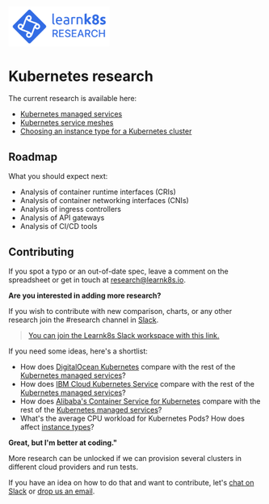 [<img src="./learnk8s-research.png" width="200" alt="Learnk8s research">](https://learnk8s.io/research)

# Kubernetes research

The current research is available here:

- [Kubernetes managed services](https://docs.google.com/spreadsheets/d/1RPpyDOLFmcgxMCpABDzrsBYWpPYCIBuvAoUQLwOGoQw)
- [Kubernetes service meshes](https://docs.google.com/spreadsheets/d/1Bxf8VW9n-YyHeBiKdXt6zytOgw2cQlsDnK1gLUvsZ4A)
- [Choosing an instance type for a Kubernetes cluster](https://docs.google.com/spreadsheets/d/1yhkuBJBY2iO2Ax5FcbDMdWD5QLTVO6Y_kYt_VumnEtI)

## Roadmap

What you should expect next:

- Analysis of container runtime interfaces (CRIs)
- Analysis of container networking interfaces (CNIs)
- Analysis of ingress controllers
- Analysis of API gateways
- Analysis of CI/CD tools

## Contributing

If you spot a typo or an out-of-date spec, leave a comment on the spreadsheet or get in touch at [research@learnk8s.io](mailto:research@learnk8s.io).

**Are you interested in adding more research?**

If you wish to contribute with new comparison, charts, or any other research join the #research channel in [Slack](https://learnk8s.slack.com).

> [You can join the Learnk8s Slack workspace with this link.](https://learnk8s-slack-invite.herokuapp.com/)

If you need some ideas, here's a shortlist:

- How does [DigitalOcean Kubernetes](https://www.digitalocean.com/products/kubernetes/) compare with the rest of the [Kubernetes managed services](https://docs.google.com/spreadsheets/d/1RPpyDOLFmcgxMCpABDzrsBYWpPYCIBuvAoUQLwOGoQw)?
- How does [IBM Cloud Kubernetes Service](https://cloud.ibm.com/docs/containers?topic=containers-getting-started) compare with the rest of the [Kubernetes managed services](https://docs.google.com/spreadsheets/d/1RPpyDOLFmcgxMCpABDzrsBYWpPYCIBuvAoUQLwOGoQw)?
- How does [Alibaba's Container Service for Kubernetes](https://www.alibabacloud.com/product/kubernetes) compare with the rest of the [Kubernetes managed services](https://docs.google.com/spreadsheets/d/1RPpyDOLFmcgxMCpABDzrsBYWpPYCIBuvAoUQLwOGoQw)?
- What's the average CPU workload for Kubernetes Pods? How does affect [instance types](https://docs.google.com/spreadsheets/d/1yhkuBJBY2iO2Ax5FcbDMdWD5QLTVO6Y_kYt_VumnEtI)?

**Great, but I'm better at coding."**

More research can be unlocked if we can provision several clusters in different cloud providers and run tests.

If you have an idea on how to do that and want to contribute, let's [chat on Slack](https://learnk8s.slack.com) or [drop us an email](mailto:research@learnk8s.io).
